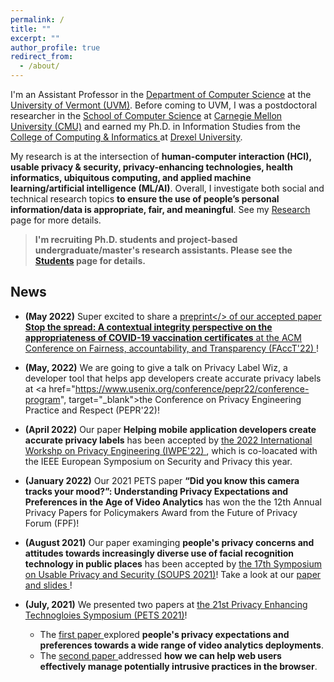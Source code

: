 ```yaml
---
permalink: /
title: ""
excerpt: ""
author_profile: true
redirect_from:
  - /about/
---
```

<!---[UVM Logo](/images/UVMLogoSolid.png)--->

I'm an Assistant Professor in the <a href="https://www.uvm.edu/cems/cs" target="_blank">Department of Computer Science</a> at the <a href="https://www.uvm.edu/" target="_blank">University of Vermont (UVM)</a>. Before coming to UVM, I was a postdoctoral researcher in the <a href="https://www.cs.cmu.edu/" target="_blank">School of Computer Science</a> at <a href="https://www.cmu.edu/" target="_blank">Carnegie Mellon University (CMU)</a> and earned my Ph.D. in Information Studies from the <a href="http://drexel.edu/cci/" target="_blank"> College of Computing &amp; Informatics </a> at <a href="http://drexel.edu/" target="_blank">Drexel University</a>.

My research is at the intersection of **human-computer interaction (HCI), usable privacy &amp; security, privacy-enhancing technologies, health informatics, ubiquitous computing, and applied machine learning/artificial intelligence (ML/AI)**. Overall, I investigate both social and technical research topics **to ensure the use of people’s personal information/data is appropriate, fair, and meaningful**. See my [Research](/research/) page for more details.

> **I'm recruiting Ph.D. students and project-based undergraduate/master's research assistants. Please see the [Students](/students/) page for details.**

<!--- News --->

## News

- **(May 2022)** Super excited to share a <a href="https://arxiv.org/abs/2205.09036" target="_blank">preprint</> of our accepted paper **Stop the spread: A contextual integrity perspective on the appropriateness of COVID-19 vaccination certificates** at <a href="https://facctconference.org/2022/index.html" target="_blank">the ACM Conference on Fairness, accountability, and Transparency (FAccT'22) </a>!

- **(May, 2022)** We are going to give a talk on Privacy Label Wiz, a developer tool that helps app developers create accurate privacy labels at <a href="https://www.usenix.org/conference/pepr22/conference-program", target="_blank">the Conference on Privacy Engineering Practice and Respect (PEPR'22)</a>!

- **(April 2022)** Our paper **Helping mobile application developers create accurate privacy labels** has been accepted by <a href="https://iwpe.info/" target="_blank">the 2022 International Workshp on Privacy Engineering (IWPE'22) </a>, which is co-loacated with the IEEE European Symposium on Security and Privacy this year.

- **(January 2022)** Our 2021 PETS paper **“Did you know this camera tracks your mood?”: Understanding Privacy Expectations and Preferences in the Age of Video Analytics** has won the the 12th Annual Privacy Papers for Policymakers Award from the Future of Privacy Forum (FPF)!

- **(August 2021)** Our paper examinging **people's privacy concerns and attitudes towards increasingly diverse use of facial recognition technology in public places** has been accepted by <a href="https://www.usenix.org/conference/soups2021" target="_blank">the 17th Symposium on Usable Privacy and Security (SOUPS 2021)</a>! Take a look at our <a href="https://www.usenix.org/conference/soups2021/presentation/zhang-shikun" target="_blank">paper and slides </a>!

- **(July, 2021)** We presented two papers at <a href="https://petsymposium.org/2021/" target="_blank">the 21st Privacy Enhancing Technogloies Symposium (PETS 2021)</a>! 
  - The <a href="https://petsymposium.org/2021/files/papers/issue2/popets-2021-0028.pdf" target="_blank">first paper </a> explored **people's privacy expectations and preferences towards a wide range of video analytics deployments**. 
  - The <a href="https://petsymposium.org/2021/files/papers/issue4/popets-2021-0082.pdf" target="_blank">second paper </a> addressed **how we can help web users effectively manage potentially intrusive practices in the browser**.



<!--- Travel --->


